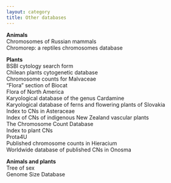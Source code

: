 ```yaml
---
layout: category
title: Other databases
---
```


**Animals**  
Chromosomes of Russian mammals  
Chromorep: a reptiles chromosomes database  

**Plants**  
BSBI cytology search form  
Chilean plants cytogenetic database  
Chromosome counts for Malvaceae  
“Flora” section of Biocat  
Flora of North America  
Karyological database of the genus Cardamine  
Karyological database of ferns and flowering plants of Slovakia  
Index to CNs in Asteraceae  
Index of CNs of indigenous New Zealand vascular plants  
The Chromosome Count Database  
Index to plant CNs  
Prota4U  
Published chromosome counts in Hieracium  
Worldwide database of published CNs in Onosma  

**Animals and plants**  
Tree of sex  
Genome Size Database  
